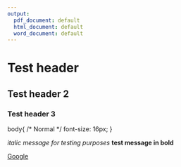 ```yaml
---
output:
  pdf_document: default
  html_document: default
  word_document: default
---
```

# Test header

## Test header 2

### Test header 3

body{ /* Normal  */
   font-size: 16px;
}

*italic message for testing purposes*
**test message in bold**

[Google](http://google.ca)
